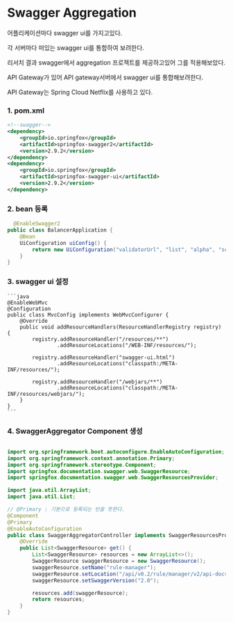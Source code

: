 # Swagger Aggregation

어플리케이션마다 swagger ui를 가지고있다. 

각 서버마다 떠있는 swagger ui를 통합하여 보려한다.

리서치 결과 swagger에서 aggregation 프로젝트를 제공하고있어 그를 적용해보았다.

 API Gateway가 있어 API gateway서버에서 swagger ui를 통합해보려한다.

API Gateway는 Spring Cloud Netflix를 사용하고 있다.



### 1. pom.xml

   ```xml
   <!--swagger-->
   <dependency>
       <groupId>io.springfox</groupId>
       <artifactId>springfox-swagger2</artifactId>
       <version>2.9.2</version>
   </dependency>
   <dependency>
       <groupId>io.springfox</groupId>
       <artifactId>springfox-swagger-ui</artifactId>
       <version>2.9.2</version>
   </dependency>
   ```

### 2. bean 등록
   ```java
     @EnableSwagger2
   public class BalancerApplication {
       @Bean
       UiConfiguration uiConfig() {
           return new UiConfiguration("validatorUrl", "list", "alpha", "schema",UiConfiguration.Constants.DEFAULT_SUBMIT_METHODS, false, true, 60000L);
       }
   }
   ```


### 3. swagger ui 설정

    ```java
    @EnableWebMvc
    @Configuration
    public class MvcConfig implements WebMvcConfigurer {
        @Override
        public void addResourceHandlers(ResourceHandlerRegistry registry) {
            registry.addResourceHandler("/resources/**")
                    .addResourceLocations("/WEB-INF/resources/");
    
            registry.addResourceHandler("swagger-ui.html")
                    .addResourceLocations("classpath:/META-INF/resources/");
    
            registry.addResourceHandler("/webjars/**")
                    .addResourceLocations("classpath:/META-INF/resources/webjars/");
        }
    }
    ```

### 4. SwaggerAggregator Component 생성
   ```java
   
   import org.springframework.boot.autoconfigure.EnableAutoConfiguration;
   import org.springframework.context.annotation.Primary;
   import org.springframework.stereotype.Component;
   import springfox.documentation.swagger.web.SwaggerResource;
   import springfox.documentation.swagger.web.SwaggerResourcesProvider;
   
   import java.util.ArrayList;
   import java.util.List;
   
   // @Primary : 기본으로 등록되는 빈을 뜻한다.
   @Component
   @Primary
   @EnableAutoConfiguration
   public class SwaggerAggregatorController implements SwaggerResourcesProvider {
       @Override
       public List<SwaggerResource> get() {
           List<SwaggerResource> resources = new ArrayList<>();
           SwaggerResource swaggerResource = new SwaggerResource();
           swaggerResource.setName("rule-manager");
           swaggerResource.setLocation("/api/v0.2/rule/manager/v2/api-docs");
           swaggerResource.setSwaggerVersion("2.0");
   
           resources.add(swaggerResource);
           return resources;
       }
   }
   ```

